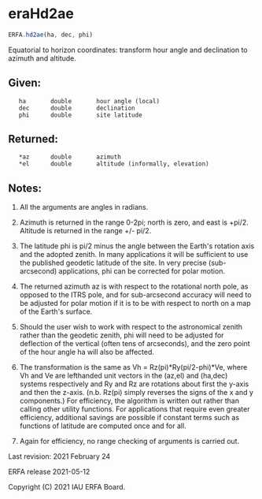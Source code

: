 # eraHd2ae

```js
ERFA.hd2ae(ha, dec, phi)
```

Equatorial to horizon coordinates:  transform hour angle and
declination to azimuth and altitude.

## Given:
```
   ha       double       hour angle (local)
   dec      double       declination
   phi      double       site latitude
```

## Returned:
```
   *az      double       azimuth
   *el      double       altitude (informally, elevation)
```

## Notes:

1)  All the arguments are angles in radians.

2)  Azimuth is returned in the range 0-2pi;  north is zero, and east
    is +pi/2.  Altitude is returned in the range +/- pi/2.

3)  The latitude phi is pi/2 minus the angle between the Earth's
    rotation axis and the adopted zenith.  In many applications it
    will be sufficient to use the published geodetic latitude of the
    site.  In very precise (sub-arcsecond) applications, phi can be
    corrected for polar motion.

4)  The returned azimuth az is with respect to the rotational north
    pole, as opposed to the ITRS pole, and for sub-arcsecond
    accuracy will need to be adjusted for polar motion if it is to
    be with respect to north on a map of the Earth's surface.

5)  Should the user wish to work with respect to the astronomical
    zenith rather than the geodetic zenith, phi will need to be
    adjusted for deflection of the vertical (often tens of
    arcseconds), and the zero point of the hour angle ha will also
    be affected.

6)  The transformation is the same as Vh = Rz(pi)*Ry(pi/2-phi)*Ve,
    where Vh and Ve are lefthanded unit vectors in the (az,el) and
    (ha,dec) systems respectively and Ry and Rz are rotations about
    first the y-axis and then the z-axis.  (n.b. Rz(pi) simply
    reverses the signs of the x and y components.)  For efficiency,
    the algorithm is written out rather than calling other utility
    functions.  For applications that require even greater
    efficiency, additional savings are possible if constant terms
    such as functions of latitude are computed once and for all.

7)  Again for efficiency, no range checking of arguments is carried
    out.

Last revision:   2021 February 24

ERFA release 2021-05-12

Copyright (C) 2021 IAU ERFA Board.